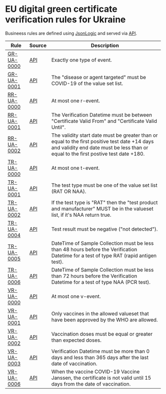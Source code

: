# EU digital green certificate verification rules for Ukraine

Busineess rules are defined using [JsonLogic](https://jsonlogic.com) and served via [API](https://dgca-businessrule-service-test.ezdrav.si/rules/UA).

| Rule | Source | Description |
| ---- | ------ | ----------- |
| [GR-UA-0000](GR-UA-0000.json) | [API](https://dgca-businessrule-service-test.ezdrav.si/rules/UA/eeafbb865ed7c2001539755ed543dc13bf1e213066c18d6a38d710aee6a84b8a) | Exactly one type of event. |
| [GR-UA-0001](GR-UA-0001.json) | [API](https://dgca-businessrule-service-test.ezdrav.si/rules/UA/e8916a3343240876417e83910b2843aa9a1d31e85601332850d976f9219c8b42) | The "disease or agent targeted" must be COVID-19 of the value set list. |
| [RR-UA-0000](RR-UA-0000.json) | [API](https://dgca-businessrule-service-test.ezdrav.si/rules/UA/9b969391d4c491371e6b1fcefef0e5d31f30f4e596430bb7779ea3e5630a4ea3) | At most one r-event. |
| [RR-UA-0001](RR-UA-0001.json) | [API](https://dgca-businessrule-service-test.ezdrav.si/rules/UA/3d1d8a1f6f17863822330b408f3183a4344cf400037a23a6fceede90f284d1e9) | The Verification Datetime must be between "Certificate Valid From" and "Certificate Valid Until". |
| [RR-UA-0002](RR-UA-0002.json) | [API](https://dgca-businessrule-service-test.ezdrav.si/rules/UA/916f589f5eb7bc799121cfed679a1165ba3fc0eceaf3f94dda3d3ef8caa4b07f) | The validity start date must be greater than or equal to the first positive test date  +14 days and validity end date must be less than or equal to the first postive test date +180. |
| [TR-UA-0000](TR-UA-0000.json) | [API](https://dgca-businessrule-service-test.ezdrav.si/rules/UA/e92b50e423f83584b000a71689bf34d890279b76d976bc8eb9e0fdff8edabb65) | At most one t-event. |
| [TR-UA-0001](TR-UA-0001.json) | [API](https://dgca-businessrule-service-test.ezdrav.si/rules/UA/6a94b8b8217bf607f88ea7e0acbaffa147e90869c13879ee650ca5d907cd6e73) | The test type must be one of the value set list (RAT OR NAA). |
| [TR-UA-0002](TR-UA-0002.json) | [API](https://dgca-businessrule-service-test.ezdrav.si/rules/UA/7e06938ba96a3b7d20a20b7502415f924aacaa0530b0815897e32be6289c5d28) | If the test type is "RAT" then the "test product and manufacturer" MUST be in the valueset list, if it's NAA return true. |
| [TR-UA-0004](TR-UA-0004.json) | [API](https://dgca-businessrule-service-test.ezdrav.si/rules/UA/56fbb6fac975b9e64b1338248e86670f73f6834a01ea38af0c6ffd66784c6e18) | Test result must be negative ("not detected"). |
| [TR-UA-0005](TR-UA-0005.json) | [API](https://dgca-businessrule-service-test.ezdrav.si/rules/UA/217ca28fb784aeea583e1732bf5a5e270835c9364c8730c60218bc9c05a5d40d) | DateTime of Sample Collection must be less than 48 hours before the Verification Datetime for a test of type RAT (rapid antigen test). |
| [TR-UA-0006](TR-UA-0006.json) | [API](https://dgca-businessrule-service-test.ezdrav.si/rules/UA/b15ec7bdc5747dda020d10dbb732986500983d2bbfe76f01718b17eb4b20c1f0) | DateTime of Sample Collection must be less than 72 hours before the Verification Datetime for a test of type NAA (PCR test). |
| [VR-UA-0000](VR-UA-0000.json) | [API](https://dgca-businessrule-service-test.ezdrav.si/rules/UA/f2733e917e50e0b8697ad0ce3ad5c8e501bf62f933e84fd83ca88ab947c2a9f9) | At most one v-event. |
| [VR-UA-0001](VR-UA-0001.json) | [API](https://dgca-businessrule-service-test.ezdrav.si/rules/UA/6fe7df8145d8de13d46d1cc8b1f9eec83179ca14cee6361b433199108510f75a) | Only vaccines in the allowed valueset that have been approved by the WHO are allowed. |
| [VR-UA-0002](VR-UA-0002.json) | [API](https://dgca-businessrule-service-test.ezdrav.si/rules/UA/3f1690f777696b8e34f262087c0d7095fecb747251e09fbb5ecb3820875ed1d7) | Vaccination doses must be equal or greater than expected doses. |
| [VR-UA-0003](VR-UA-0003.json) | [API](https://dgca-businessrule-service-test.ezdrav.si/rules/UA/b8e7447337f9e6b45158f5ed8abf91a98ef840d01d6ddc5fbaa8b049d03c584a) | Verification Datetime must be more than 0 days and less than 365 days after the last date of vaccination. |
| [VR-UA-0006](VR-UA-0006.json) | [API](https://dgca-businessrule-service-test.ezdrav.si/rules/UA/4d8d0c54bc498b3c797fca89c9431be812191a56564baff3000096be582e95a7) | When the vaccine COVID-19 Vaccine Janssen, the certificate is not valid until 15 days from the date of vaccination. |
